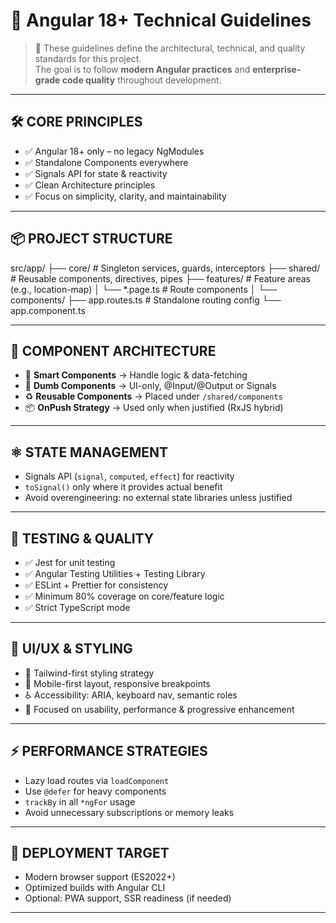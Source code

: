 # 🧭 Angular 18+ Technical Guidelines

> 📌 These guidelines define the architectural, technical, and quality standards for this project.  
> The goal is to follow **modern Angular practices** and **enterprise-grade code quality** throughout development.

---

## 🛠️ CORE PRINCIPLES

- ✅ Angular 18+ only – no legacy NgModules
- ✅ Standalone Components everywhere
- ✅ Signals API for state & reactivity
- ✅ Clean Architecture principles
- ✅ Focus on simplicity, clarity, and maintainability

---

## 📦 PROJECT STRUCTURE

src/app/
├── core/ # Singleton services, guards, interceptors
├── shared/ # Reusable components, directives, pipes
├── features/ # Feature areas (e.g., location-map)
│ └── \*.page.ts # Route components
│ └── components/
├── app.routes.ts # Standalone routing config
└── app.component.ts

---

## 🧩 COMPONENT ARCHITECTURE

- 🧠 **Smart Components** → Handle logic & data-fetching
- 🎨 **Dumb Components** → UI-only, @Input/@Output or Signals
- ♻️ **Reusable Components** → Placed under `/shared/components`
- 📦 **OnPush Strategy** → Used only when justified (RxJS hybrid)

---

## ⚛️ STATE MANAGEMENT

- Signals API (`signal`, `computed`, `effect`) for reactivity
- `toSignal()` only where it provides actual benefit
- Avoid overengineering: no external state libraries unless justified

---

## 🧪 TESTING & QUALITY

- ✅ Jest for unit testing
- ✅ Angular Testing Utilities + Testing Library
- ✅ ESLint + Prettier for consistency
- ✅ Minimum 80% coverage on core/feature logic
- ✅ Strict TypeScript mode

---

## 🧱 UI/UX & STYLING

- 🎨 Tailwind-first styling strategy
- 📱 Mobile-first layout, responsive breakpoints
- ♿ Accessibility: ARIA, keyboard nav, semantic roles
- 🎯 Focused on usability, performance & progressive enhancement

---

## ⚡ PERFORMANCE STRATEGIES

- Lazy load routes via `loadComponent`
- Use `@defer` for heavy components
- `trackBy` in all `*ngFor` usage
- Avoid unnecessary subscriptions or memory leaks

---

## 🚀 DEPLOYMENT TARGET

- Modern browser support (ES2022+)
- Optimized builds with Angular CLI
- Optional: PWA support, SSR readiness (if needed)

---
